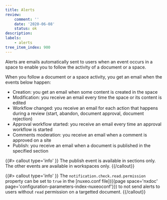 ```yaml
---
title: Alerts
review:
    comment: ''
    date: '2020-06-08'
    status: ok
description:
labels:
    - alerts
tree_item_index: 900
---
```


Alerts are emails automatically sent to users when an event occurs in a space to enable you to follow the activity of a document or a space.

When you follow a document or a space activity, you get an email when the events below happen:

- Creation: you get an email when some content is created in the space
- Modification: you receive an email every time the space or its content is edited
- Workflow changed: you receive an email for each action that happens during a review (start, abandon, document approval, document rejection)
- Approval workflow started: you receive an email every time an approval workflow is started
- Comments moderation: you receive an email when a comment is approved on a site
- Publish: you receive an email when a document is published in the specified section

{{#> callout type='info' }}
The publish event is available in sections only. The other events are available in workspaces only.
{{/callout}}

{{#> callout type='info' }}
The `notification.check.read.permission` property can be set to `true` in the [nuxeo.conf file]({{page space='nxdoc' page='configuration-parameters-index-nuxeoconf'}}) to not send alerts to users without `read` permission on a targetted document.
{{/callout}}
